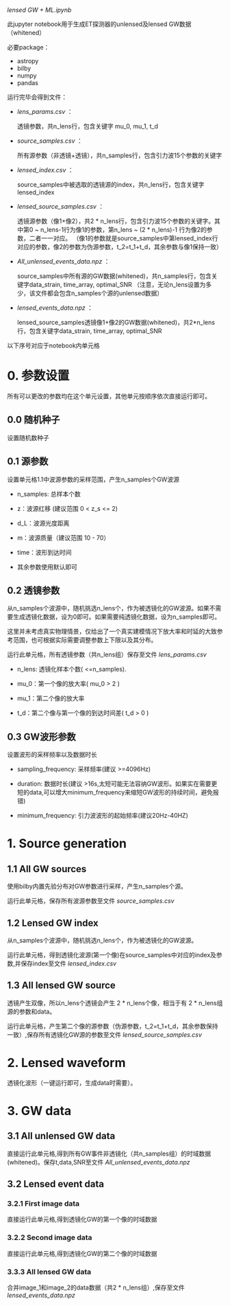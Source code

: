 *lensed GW + ML.ipynb*

此jupyter notebook用于生成ET探测器的unlensed及lensed GW数据（whitened）

必要package：
- astropy
- bilby
- numpy
- pandas

运行完毕会得到文件：

- *lens_params.csv* ：

    透镜参数，共n_lens行，包含关键字 mu_0, mu_1, t_d

- *source_samples.csv* ：

    所有源参数（非透镜+透镜），共n_samples行，包含引力波15个参数的关键字

- *lensed_index.csv* ：

    source_samples中被选取的透镜源的index，共n_lens行，包含关键字 lensed_index

- *lensed_source_samples.csv* ：

    透镜源参数（像1+像2），共2 * n_lens行，包含引力波15个参数的关键字。其中第0 ~ n_lens-1行为像1的参数，第n_lens ~ (2 * n_lens)-1 行为像2的参数，二者一一对应。
    （像1的参数就是source_samples中第lensed_index行对应的参数，像2的参数为伪源参数，t_2=t_1+t_d，其余参数与像1保持一致）

- *All_unlensed_events_data.npz* ：

    source_samples中所有源的GW数据(whitened)，共n_samples行，包含关键字data_strain, time_array, optimal_SNR
    （注意，无论n_lens设置为多少，该文件都会包含n_samples个源的unlensed数据）

- *lensed_events_data.npz* ：

    lensed_source_samples透镜像1+像2的GW数据(whitened)，共2*n_lens行，包含关键字data_strain, time_array, optimal_SNR


以下序号对应于notebook内单元格

# 0. 参数设置
所有可以更改的参数均在这个单元设置，其他单元按顺序依次直接运行即可。

## 0.0 随机种子
设置随机数种子

## 0.1 源参数
设置单元格1.1中波源参数的采样范围，产生n_samples个GW波源

- n_samples: 总样本个数

- z：波源红移 (建议范围 0 < z_s <= 2)

- d_L：波源光度距离

- m：波源质量（建议范围 10 - 70）

- time：波形到达时间

- 其余参数使用默认即可

## 0.2 透镜参数
从n_samples个波源中，随机挑选n_lens个，作为被透镜化的GW波源。如果不需要生成透镜化数据，设为0即可。如果需要纯透镜化数据，设为n_samples即可。

这里并未考虑真实物理情景，仅给出了一个真实建模情况下放大率和时延的大致参考范围，也可根据实际需要调整参数上下限以及其分布。

运行此单元格，所有透镜参数（共n_lens组）保存至文件 
*lens_params.csv*

- n_lens: 透镜化样本个数( <=n_samples). 

- mu_0：第一个像的放大率( mu_0 > 2 )

- mu_1：第二个像的放大率

- t_d：第二个像与第一个像的到达时间差( t_d > 0 )

## 0.3 GW波形参数
设置波形的采样频率以及数据时长

- sampling_frequency: 采样频率(建议 >=4096Hz)

- duration: 数据时长(建议 >16s,太短可能无法容纳GW波形。如果实在需要更短的data,可以增大minimum_frequency来缩短GW波形的持续时间，避免报错)

- minimum_frequency: 引力波波形的起始频率(建议20Hz-40HZ)


# 1. Source generation

## 1.1 All GW sources
使用bilby内置先验分布对GW参数进行采样，产生n_samples个源。

运行此单元格，保存所有波源参数至文件 
*source_samples.csv*

## 1.2 Lensed GW index
从n_samples个波源中，随机挑选n_lens个，作为被透镜化的GW波源。

运行此单元格，得到透镜化波源(第一个像)在source_samples中对应的index及参数,并保存index至文件
*lensed_index.csv*

## 1.3 All lensed GW source
透镜产生双像，所以n_lens个透镜会产生 2 * n_lens个像，相当于有 2 * n_lens组源的参数和data。

运行此单元格，产生第二个像的源参数（伪源参数，t_2=t_1+t_d，其余参数保持一致）,保存所有透镜化GW源的参数至文件
*lensed_source_samples.csv*


# 2. Lensed waveform
透镜化波形（一键运行即可，生成data时需要）。


# 3. GW data

## 3.1 All unlensed GW data
直接运行此单元格,得到所有GW事件非透镜化（共n_samples组）的时域数据(whitened)。保存t,data,SNR至文件 
*All_unlensed_events_data.npz*

## 3.2 Lensed event data
### 3.2.1 First image data
直接运行此单元格,得到透镜化GW的第一个像的时域数据

### 3.2.2 Second image data
直接运行此单元格,得到透镜化GW的第二个像的时域数据

### 3.3.3 All lensed GW data
合并image_1和image_2的data数据（共2 * n_lens组）,保存至文件 
*lensed_events_data.npz*
